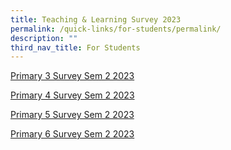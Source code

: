 ```yaml
---
title: Teaching & Learning Survey 2023
permalink: /quick-links/for-students/permalink/
description: ""
third_nav_title: For Students
---
```

[Primary 3 Survey Sem 2 2023](https://bit.ly/3O0UEE0)

[Primary 4 Survey Sem 2 2023](https://bit.ly/44CVpbX)

[Primary 5 Survey Sem 2 2023](https://bit.ly/46xBUmV)

[Primary 6 Survey Sem 2 2023](https://bit.ly/46AOotP)